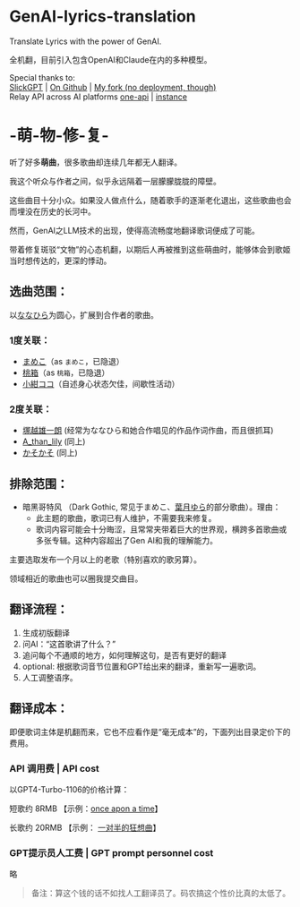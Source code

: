 <meta name="google-site-verification" content="QEMqmF5533OoVc3tBdMl-Bt8Is7WrCb4Osrryq3DHoI" />

# GenAI-lyrics-translation
Translate Lyrics with the power of GenAI.

全机翻，目前引入包含OpenAI和Claude在内的多种模型。

Special thanks to:  
[SlickGPT](https://slickgpt.vercel.app/) | [On Github](https://github.com/ShipBit/slickgpt) | [My fork (no deployment, though)](https://github.com/xmoiduts/slick-zy-gpt)  
Relay API across AI platforms [one-api](https://github.com/songquanpeng/one-api) | [instance](https://www.gptapi.us/)

-萌-物-修-复-
======

听了好多**萌曲**，很多歌曲却连续几年都无人翻译。

我这个听众与作者之间，似乎永远隔着一层朦朦胧胧的障壁。

这些曲目十分小众。如果没人做点什么，随着歌手的逐渐老化退出，这些歌曲也会而埋没在历史的长河中。

然而，GenAI之LLM技术的出现，使得高流畅度地翻译歌词便成了可能。

带着修复斑驳“文物”的心态机翻，以期后人再被推到这些萌曲时，能够体会到歌姬当时想传达的，更深的悸动。

选曲范围：
------

以[ななひら](https://twitter.com/nanahira)为圆心，扩展到合作者的歌曲。

### 1度关联：
- [まめこ](https://twitter.com/munimuni_mameko)（as `まめこ`，已隐退）
- [桃箱](https://twitter.com/momobakobako)（as `桃箱`，已隐退）
- [小紺ココ](https://twitter.com/KokoroNet)（自述身心状态欠佳，间歇性活动）

### 2度关联：
- [塚越雄一朗](https://twitter.com/Tsukagoshi) (经常为ななひら和她合作唱见的作品作词作曲，而且很抓耳)
- [A_than_lily](https://twitter.com/AthanLily) (同上)
- [かそかそ](https://twitter.com/kasokaso1234) (同上)

排除范围：
------
- 暗黑哥特风 （Dark Gothic, 常见于まめこ、[葉月ゆら](https://twitter.com/yura_hatuki)的部分歌曲）。理由：
    - 此主题的歌曲，歌词已有人维护，不需要我来修复。
    - 歌词内容可能会十分晦涩，且常常夹带着巨大的世界观，横跨多首歌曲或多张专辑。这种内容超出了Gen AI和我的理解能力。

主要选取发布一个月以上的老歌（特别喜欢的歌另算）。

领域相近的歌曲也可以圈我提交曲目。

翻译流程：
------
1. 生成初版翻译
2. 问AI：“这首歌讲了什么？”
3. 追问每个不通顺的地方，如何理解这句，是否有更好的翻译
4. optional: 根据歌词音节位置和GPT给出来的翻译，重新写一遍歌词。
5. 人工调整语序。

翻译成本：
------
即便歌词主体是机翻而来，它也不应看作是“毫无成本”的，下面列出目录定价下的费用。
### API 调用费 | API cost
以GPT4-Turbo-1106的价格计算：

短歌约 8RMB 【示例：[once apon a time](https://www.youtube.com/watch?v=3jp0iPMVzt4&t=1528s)】

长歌约 20RMB 【示例： [一对半的狂想曲](https://www.youtube.com/watch?v=bl3sskT42CI)】

### GPT提示员人工费 | GPT prompt personnel cost
略

> 备注：算这个钱的话不如找人工翻译员了。码农搞这个性价比真的太低了。
